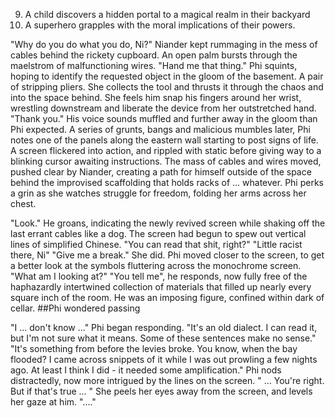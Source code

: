 9. A child discovers a hidden portal to a magical realm in their backyard
10. A superhero grapples with the moral implications of their powers.

"Why do you do what you do, Ni?"
Niander kept rummaging in the mess of cables behind the rickety cupboard. 
An open palm bursts through the maelstrom of malfunctioning wires. 
"Hand me that thing."
Phi squints, hoping to identify the requested object in the gloom of the basement. A pair of stripping pliers. She collects the tool and thrusts it through the chaos and into the space behind. She feels him snap his fingers around her wrist, wrestling downstream and liberate the device from her outstretched hand. 
"Thank you." His voice sounds muffled and further away in the gloom than Phi expected. 
A series of grunts, bangs and malicious mumbles later, Phi notes one of the panels along the eastern wall starting to post signs of life. A screen flickered into action, and rippled with static before giving way to a blinking cursor awaiting instructions. 
The mass of cables and wires moved, pushed clear by Niander, creating a path for himself outside of the space behind the improvised scaffolding that holds racks of ... whatever. Phi perks a grin as she watches struggle for freedom, folding her arms across her chest. 

"Look." He groans, indicating the newly revived screen while shaking off the last errant cables like a dog. The screen had begun to spew out vertical lines of simplified Chinese. "You can read that shit, right?"
"Little racist there, Ni"
"Give me a break."
She did. Phi moved closer to the screen, to get a better look at the symbols fluttering across the monochrome screen. 
"What am I looking at?"
"You tell me", he responds, now fully free of the haphazardly intertwined collection of materials that filled up nearly every square inch of the room. He was an imposing figure, confined within dark of cellar. ##Phi wondered passing

"I ... don't know ..." Phi began responding. "It's an old dialect. I can read it, but I'm not sure what it means. Some of these sentences make no sense."
"It's something from before the levies broke. You know, when the bay flooded? I came across snippets of it while I was out prowling a few nights ago. At least I think I did - it needed some amplification."
Phi nods distractedly, now more intrigued by the lines on the screen. " ... You're right. But if that's true ... " She peels her eyes away from the screen, and levels her gaze at him. "...."


